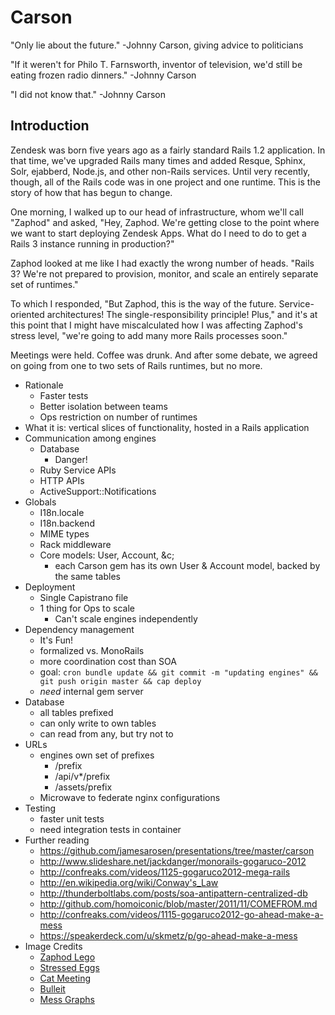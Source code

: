 # Carson

"Only lie about the future." -Johnny Carson, giving advice to politicians

"If it weren't for Philo T. Farnsworth, inventor of television, we'd still be
eating frozen radio dinners." -Johnny Carson

"I did not know that." -Johnny Carson

## Introduction

Zendesk was born five years ago as a fairly standard Rails 1.2 application. In
that time, we've upgraded Rails many times and added Resque, Sphinx, Solr,
ejabberd, Node.js, and other non-Rails services. Until very recently, though,
all of the Rails code was in one project and one runtime. This is the story
of how that has begun to change.

One morning, I walked up to our head of infrastructure, whom we'll call
"Zaphod" and asked, "Hey, Zaphod. We're getting close to the point where we
want to start deploying Zendesk Apps. What do I need to do to get a Rails 3
instance running in production?"

Zaphod looked at me like I had exactly the wrong number of heads. "Rails 3?
We're not prepared to provision, monitor, and scale an entirely separate set of
runtimes."

To which I responded, "But Zaphod, this is the way of the future. Service-
oriented architectures! The single-responsibility principle! Plus," and it's at
this point that I might have miscalculated how I was affecting Zaphod's stress
level, "we're going to add many more Rails processes soon."

Meetings were held. Coffee was drunk. And after some debate, we agreed on
going from one to two sets of Rails runtimes, but no more.



 * Rationale
   * Faster tests
   * Better isolation between teams
   * Ops restriction on number of runtimes
 * What it is: vertical slices of functionality, hosted in a Rails application
 * Communication among engines
   * Database
     * Danger!
   * Ruby Service APIs
   * HTTP APIs
   * ActiveSupport::Notifications
 * Globals
   * I18n.locale
   * I18n.backend
   * MIME types
   * Rack middleware
   * Core models: User, Account, &c;
     * each Carson gem has its own User & Account model, backed by the same tables
 * Deployment
   * Single Capistrano file
   * 1 thing for Ops to scale
     * Can't scale engines independently
 * Dependency management
   * It's Fun!
   * formalized vs. MonoRails
   * more coordination cost than SOA
   * goal: `cron bundle update && git commit -m "updating engines" && git push origin master && cap deploy`
   * *need* internal gem server
 * Database
   * all tables prefixed
   * can only write to own tables
   * can read from any, but try not to
 * URLs
   * engines own set of prefixes
     * /prefix
     * /api/v*/prefix
     * /assets/prefix
   * Microwave to federate nginx configurations
 * Testing
   * faster unit tests
   * need integration tests in container
 * Further reading
   * https://github.com/jamesarosen/presentations/tree/master/carson
   * http://www.slideshare.net/jackdanger/monorails-gogaruco-2012
   * http://confreaks.com/videos/1125-gogaruco2012-mega-rails
   * http://en.wikipedia.org/wiki/Conway's_Law
   * http://thunderboltlabs.com/posts/soa-antipattern-centralized-db
   * http://github.com/homoiconic/blob/master/2011/11/COMEFROM.md
   * http://confreaks.com/videos/1115-gogaruco2012-go-ahead-make-a-mess
   * https://speakerdeck.com/u/skmetz/p/go-ahead-make-a-mess
 * Image Credits
   * [Zaphod Lego](http://www.flickr.com/photos/bladewood/2839103821/)
   * [Stressed Eggs](http://www.flickr.com/photos/topgold/6273248505/)
   * [Cat Meeting](http://cheezburger.com/5833564416)
   * [Bulleit](http://www.flickr.com/photos/9525555@N07/6071862938/)
   * [Mess Graphs](https://speakerdeck.com/u/skmetz/p/go-ahead-make-a-mess)

